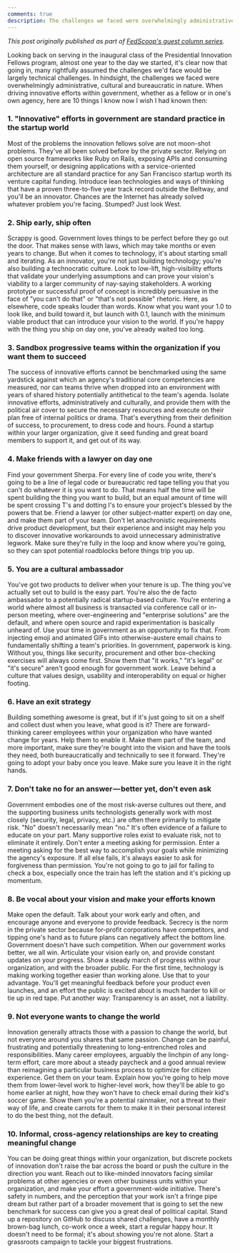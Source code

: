 ```yaml
---
comments: true
description: The challenges we faced were overwhelmingly administrative, cultural and bureaucratic in nature. Here are 10 things I know now I wish I had known then.
---
```


<!--lint ignore no-emphasis-as-heading-->

*This post originally published as part of [FedScoop's guest column series](http://fedscoop.com/ben-balter-10-things-i-learned-as-a-presidential-innovation-fellow/).*

Looking back on serving in the inaugural class of the Presidential Innovation Fellows program, almost one year to the day we started, it's clear now that going in, many rightfully assumed the challenges we'd face would be largely technical challenges. In hindsight, the challenges we faced were overwhelmingly administrative, cultural and bureaucratic in nature. When driving innovative efforts within government, whether as a fellow or in one's own agency, here are 10 things I know now I wish I had known then:

### 1. "Innovative" efforts in government are standard practice in the startup world

Most of the problems the innovation fellows solve are not moon-shot problems. They've all been solved before by the private sector. Relying on open source frameworks like Ruby on Rails, exposing APIs and consuming them yourself, or designing applications with a service-oriented architecture are all standard practice for any San Francisco startup worth its venture capital funding. Introduce lean technologies and ways of thinking that have a proven three-to-five year track record outside the Beltway, and you'll be an innovator. Chances are the Internet has already solved whatever problem you're facing. Stumped? Just look West.

### 2. Ship early, ship often

Scrappy is good. Government loves things to be perfect before they go out the door. That makes sense with laws, which may take months or even years to change. But when it comes to technology, it's about starting small and iterating. As an innovator, you're not just building technology; you're also building a technocratic culture. Look to low-lift, high-visibility efforts that validate your underlying assumptions and can prove your vision's viability to a larger community of nay-saying stakeholders. A working prototype or successful proof of concept is incredibly persuasive in the face of "you can't do that" or "that's not possible" rhetoric. Here, as elsewhere, code speaks louder than words. Know what you want your 1.0 to look like, and build toward it, but launch with 0.1, launch with the minimum viable product that can introduce your vision to the world. If you're happy with the thing you ship on day one, you've already waited too long.

### 3. Sandbox progressive teams within the organization if you want them to succeed

The success of innovative efforts cannot be benchmarked using the same yardstick against which an agency's traditional core competencies are measured, nor can teams thrive when dropped into an environment with years of shared history potentially antithetical to the team's agenda. Isolate innovative efforts, administratively and culturally, and provide them with the political air cover to secure the necessary resources and execute on their plan free of internal politics or drama. That's everything from their definition of success, to procurement, to dress code and hours. Found a startup within your larger organization, give it seed funding and great board members to support it, and get out of its way.

### 4. Make friends with a lawyer on day one

Find your government Sherpa. For every line of code you write, there's going to be a line of legal code or bureaucratic red tape telling you that you can't do whatever it is you want to do. That means half the time will be spent building the thing you want to build, but an equal amount of time will be spent crossing T's and dotting I's to ensure your project's blessed by the powers that be. Friend a lawyer (or other subject-matter expert) on day one, and make them part of your team. Don't let anachronistic requirements drive product development, but their experience and insight may help you to discover innovative workarounds to avoid unnecessary administrative legwork. Make sure they're fully in the loop and know where you're going, so they can spot potential roadblocks before things trip you up.

### 5. You are a cultural ambassador

You've got two products to deliver when your tenure is up. The thing you've actually set out to build is the easy part. You're also the de facto ambassador to a potentially radical startup-based culture. You're entering a world where almost all business is transacted via conference call or in-person meeting, where over-engineering and "enterprise solutions" are the default, and where open source and rapid experimentation is basically unheard of. Use your time in government as an opportunity to fix that. From injecting emoji and animated GIFs into otherwise-austere email chains to fundamentally shifting a team's priorities. In government, paperwork is king. Without you, things like security, procurement and other box-checking exercises will always come first. Show them that "it works," "it's legal" or "it's secure" aren't good enough for government work. Leave behind a culture that values design, usability and interoperability on equal or higher footing.

### 6. Have an exit strategy

Building something awesome is great, but if it's just going to sit on a shelf and collect dust when you leave, what good is it? There are forward-thinking career employees within your organization who have wanted change for years. Help them to enable it. Make them part of the team, and more important, make sure they're bought into the vision and have the tools they need, both bureaucratically and technically to see it forward. They're going to adopt your baby once you leave. Make sure you leave it in the right hands.

### 7. Don't take no for an answer — better yet, don't even ask

Government embodies one of the most risk-averse cultures out there, and the supporting business units technologists generally work with most closely (security, legal, privacy, etc.) are often there primarily to mitigate risk. "No" doesn't necessarily mean "no." It's often evidence of a failure to educate on your part. Many supportive roles exist to evaluate risk, not to eliminate it entirely. Don't enter a meeting asking for permission. Enter a meeting asking for the best way to accomplish your goals while minimizing the agency's exposure. If all else fails, it's always easier to ask for forgiveness than permission. You're not going to go to jail for failing to check a box, especially once the train has left the station and it's picking up momentum.

### 8. Be vocal about your vision and make your efforts known

Make open the default. Talk about your work early and often, and encourage anyone and everyone to provide feedback. Secrecy is the norm in the private sector because for-profit corporations have competitors, and tipping one's hand as to future plans can negatively affect the bottom line. Government doesn't have such competition. When our government works better, we all win. Articulate your vision early on, and provide constant updates on your progress. Show a steady march of progress within your organization, and with the broader public. For the first time, technology is making working together easier than working alone. Use that to your advantage. You'll get meaningful feedback before your product even launches, and an effort the public is excited about is much harder to kill or tie up in red tape. Put another way: Transparency is an asset, not a liability.

### 9. Not everyone wants to change the world

Innovation generally attracts those with a passion to change the world, but not everyone around you shares that same passion. Change can be painful, frustrating and potentially threatening to long-entrenched roles and responsibilities. Many career employees, arguably the linchpin of any long-term effort, care more about a steady paycheck and a good annual review than reimagining a particular business process to optimize for citizen experience. Get them on your team. Explain how you're going to help move them from lower-level work to higher-level work, how they'll be able to go home earlier at night, how they won't have to check email during their kid's soccer game. Show them you're a potential rainmaker, not a threat to their way of life, and create carrots for them to make it in their personal interest to do the best thing, not the default.

### 10. Informal, cross-agency relationships are key to creating meaningful change

You can be doing great things within your organization, but discrete pockets of innovation don't raise the bar across the board or push the culture in the direction you want. Reach out to like-minded innovators facing similar problems at other agencies or even other business units within your organization, and make your effort a government-wide initiative. There's safety in numbers, and the perception that your work isn't a fringe pipe dream but rather part of a broader movement that is going to set the new benchmark for success can give you a great deal of political capital. Stand up a repository on GitHub to discuss shared challenges, have a monthly brown-bag lunch, co-work once a week, start a regular happy hour. It doesn't need to be formal; it's about showing you're not alone. Start a grassroots campaign to tackle your biggest frustrations.
